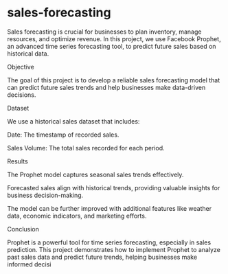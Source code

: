 # sales-forecasting


Sales forecasting is crucial for businesses to plan inventory, manage resources, and optimize revenue. In this project, we use Facebook Prophet, an advanced time series forecasting tool, to predict future sales based on historical data.

Objective

The goal of this project is to develop a reliable sales forecasting model that can predict future sales trends and help businesses make data-driven decisions.

Dataset

We use a historical sales dataset that includes:

Date: The timestamp of recorded sales.

Sales Volume: The total sales recorded for each period.

Results

The Prophet model captures seasonal sales trends effectively.

Forecasted sales align with historical trends, providing valuable insights for business decision-making.

The model can be further improved with additional features like weather data, economic indicators, and marketing efforts.

Conclusion

Prophet is a powerful tool for time series forecasting, especially in sales prediction. This project demonstrates how to implement Prophet to analyze past sales data and predict future trends, helping businesses make informed decisi
